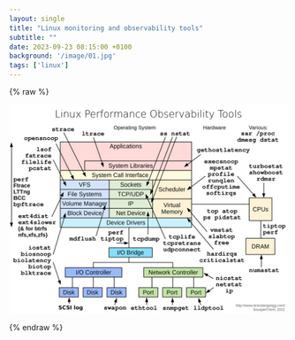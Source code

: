 ```yaml
---
layout: single
title: "Linux monitoring and observability tools"
subtitle: ""
date: 2023-09-23 08:15:00 +0100
background: '/image/01.jpg'
tags: ['linux']
---
```


{% raw %}

![pic1](../images/linux-monitoring-tools/linux_observability_tools.png)


{% endraw %}